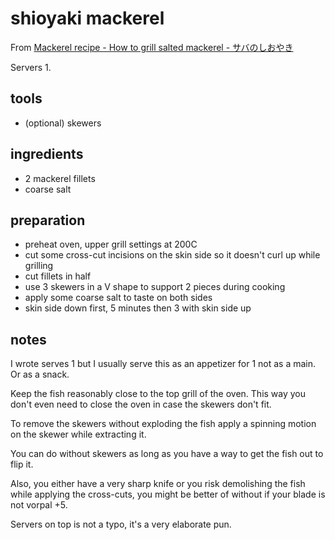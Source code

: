 # shioyaki mackerel

From [Mackerel recipe - How to grill salted mackerel - サバのしおやき](https://youtu.be/askf71pqrPY)

Servers 1.

## tools

- (optional) skewers

## ingredients

- 2 mackerel fillets
- coarse salt

## preparation

- preheat oven, upper grill settings at 200C
- cut some cross-cut incisions on the skin side so it doesn't curl up while grilling
- cut fillets in half
- use 3 skewers in a V shape to support 2 pieces during cooking
- apply some coarse salt to taste on both sides
- skin side down first, 5 minutes then 3 with skin side up

## notes

I wrote serves 1 but I usually serve this as an appetizer for 1 not as a main. Or as a snack.

Keep the fish reasonably close to the top grill of the oven. This way you don't even need to close the oven in case the skewers don't fit.

To remove the skewers without exploding the fish apply a spinning motion on the skewer while extracting it.

You can do without skewers as long as you have a way to get the fish out to flip it.

Also, you either have a very sharp knife or you risk demolishing the fish while applying the cross-cuts, you might be better of without if your blade is not vorpal +5.

Servers on top is not a typo, it's a very elaborate pun.
